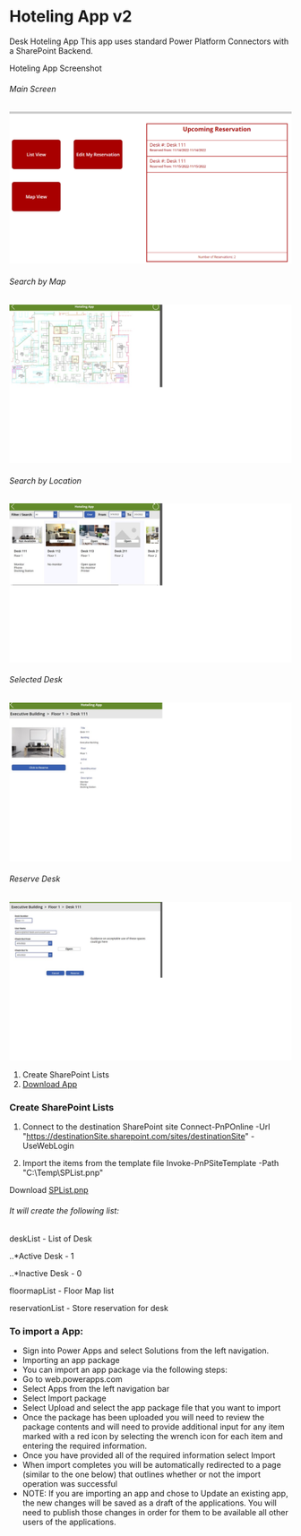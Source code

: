 # Hoteling App v2
Desk Hoteling App
This app uses standard Power Platform Connectors with a SharePoint Backend. 

Hoteling App Screenshot

###### Main Screen
![Screenshot](https://github.com/MSPFE2019/HotelApp/blob/main/HA_Main.png)

###### Search by Map
![Screenshot](https://github.com/MSPFE2019/HotelApp/blob/main/SearchbyMap.jpg)

###### Search by Location
![Screenshot](https://github.com/MSPFE2019/HotelApp/blob/main/SearchbyLocation.jpg)

###### Selected Desk
![Screenshot](https://github.com/MSPFE2019/HotelApp/blob/main/Select_SearchbyMap.jpg)

###### Reserve Desk
![Screenshot](https://github.com/MSPFE2019/HotelApp/blob/main/DeskSelection.jpg)


1. Create SharePoint Lists
2. [Download App](https://github.com/MSPFE2019/HotelApp/blob/main/HotelingAppv2_20221202153408.zip)

### Create SharePoint Lists

1. Connect to the destination SharePoint site 
Connect-PnPOnline -Url "https://destinationSite.sharepoint.com/sites/destinationSite"  -UseWebLogin

2. Import the items from the template file
Invoke-PnPSiteTemplate -Path "C:\Temp\SPList.pnp"

Download [SPList.pnp](https://github.com/MSPFE2019/HotelApp/blob/main/SPList.pnp)
###### It will create the following list:

deskList - List of Desk

..*Active Desk - 1

..*Inactive Desk - 0


floormapList - Floor Map list

reservationList - Store reservation for desk


### To import a App:
- Sign into Power Apps and select Solutions from the left navigation.
- Importing an app package
- You can import an app package via the following steps:
- Go to web.powerapps.com
- Select Apps from the left navigation bar
- Select Import package
- Select Upload and select the app package file that you want to import
- Once the package has been uploaded you will need to review the package contents and will need to provide additional input for any item marked with a red icon by selecting the wrench icon for each item and entering the required information.
- Once you have provided all of the required information select Import  
- When import completes you will be automatically redirected to a page (similar to the one below) that outlines whether or not the import operation was successful
- NOTE: If you are importing an app and chose to Update an existing app, the new changes will be saved as a draft of the applications.  You will need to publish those changes in order for them to be available all other users of the applications.





